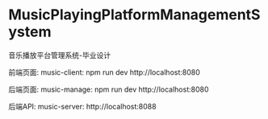 # MusicPlayingPlatformManagementSystem
音乐播放平台管理系统-毕业设计

前端页面:
music-client: npm run dev
http://localhost:8080

后端页面: 
music-manage: npm run dev
http://localhost:8080

后端API:
music-server: 
http://localhost:8088